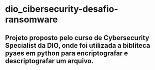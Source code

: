 # dio_cibersecurity-desafio-ransomware

## Projeto proposto pelo curso de Cybersecurity Specialist da DIO, onde foi utilizada a bibliteca pyaes em python para encriptografar e descriptografar um arquivo.
